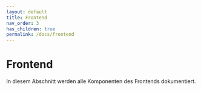```yaml
---
layout: default
title: Frontend
nav_order: 3
has_children: true
permalink: /docs/frontend
---
```

# Frontend
In diesem Abschnitt werden alle Komponenten des Frontends dokumentiert.